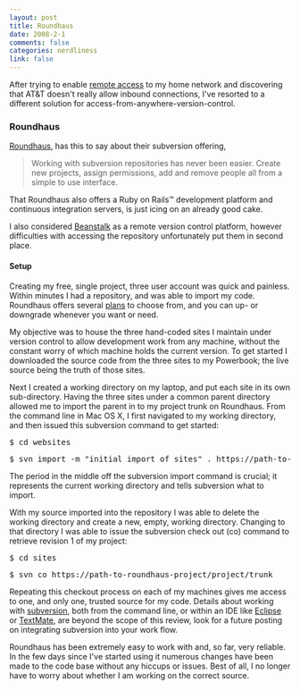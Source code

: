 ```yaml
--- 
layout: post
title: Roundhaus
date: 2008-2-1
comments: false
categories: nerdliness
link: false
---
```

After trying to enable <a href="http://zanshin.net/2008/01/30/remote-access/" title="SBC DSL remote access - fail">remote access</a> to my home network and discovering that AT&amp;T doesn't really allow inbound connections, I've resorted to a different solution for access-from-anywhere-version-control.
### Roundhaus
<a href="http://roundhaus.com" title="RoundHaus">Roundhaus</a>, has this to say about their subversion offering,
<blockquote>Working with subversion repositories has never been easier. Create new projects, assign permissions, add and remove people all from a simple to use interface.</blockquote>
That Roundhaus also offers a Ruby on Rails™ development platform and continuous integration servers, is just icing on an already good cake.

I also considered <a href="http://beanstalkapp.com/" title="Beanstalk - Version Control with a Human Face">Beanstalk</a> as a remote version control platform, however difficulties with accessing the repository unfortunately put them in second place.
<h4>Setup</h4>
Creating my free, single project, three user account was quick and painless.  Within minutes I had a repository, and was able to import my code.  Roundhaus offers several <a href="https://roundhaus.com/plans" title="RoundHaus - plans">plans</a> to choose from, and you can up- or downgrade whenever you want or need.

My objective was to house the three hand-coded sites I maintain under version control to allow development work from any machine, without the constant worry of which machine holds the current version.  To get started I downloaded the source code from the three sites to my Powerbook; the live source being the truth of those sites.

Next I created a working directory on my laptop, and put each site in its own sub-directory.  Having the three sites under a common parent directory allowed me to import the parent in to my project trunk on Roundhaus.  From the command line in Mac OS X, I first navigated to my working directory, and then issued this subversion command to get started:
<pre>$ cd websites</pre>
<pre>$ svn import -m "initial import of sites" . https://path-to-roundhaus-project/project/trunk</pre>
The period in the middle off the subversion import command is crucial; it represents the current working directory and tells subversion what to import.

With my source imported into the repository I was able to delete the working directory and create a new, empty, working directory.  Changing to that directory I was able to issue the subversion check out (co) command to retrieve revision 1 of my project:
<pre>$ cd sites</pre>
<pre>$ svn co https://path-to-roundhaus-project/project/trunk</pre>
Repeating this checkout process on each of my machines gives me access to one, and only one, trusted source for my code.  Details about working with <a href="http://subversion.tigris.org/" title="subversion">subversion</a>, both from the command line, or within an IDE like <a href="http://eclipse.org" title="Eclipse">Eclipse</a> or <a href="http://macromates.com/" title="TextMate - The Missing Editor for Mac OS X">TextMate</a>, are beyond the scope of this review, look for a future posting on integrating subversion into your work flow.

Roundhaus has been extremely easy to work with and, so far, very reliable.  In the few days since I've started using it numerous changes have been made to the code base without any hiccups or issues.  Best of all, I no longer have to worry about whether I am working on the correct source.
